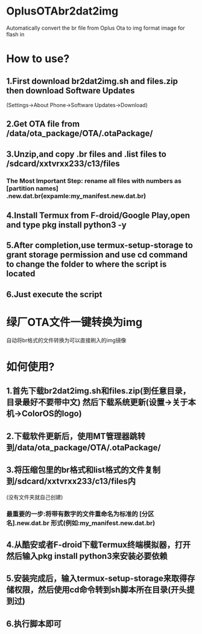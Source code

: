 # OplusOTAbr2dat2img
Automatically convert the br file from Oplus Ota to img format image for flash in
# How to use?
## 1.First download br2dat2img.sh and files.zip then download Software Updates 
(Settings→About Phone→Software Updates→Download)
## 2.Get OTA file from /data/ota_package/OTA/.otaPackage/
## 3.Unzip,and copy .br files and .list files to /sdcard/xxtvrxx233/c13/files
### The Most Important Step: rename all files with numbers as [partition names] .new.dat.br(expamle:my_manifest.new.dat.br)
## 4.Install Termux from F-droid/Google Play,open and type pkg install python3 -y
## 5.After completion,use termux-setup-storage to grant storage permission and use cd command to change the folder to where the script is located
## 6.Just execute the script

# 绿厂OTA文件一键转换为img
自动将br格式的文件转换为可以直接刷入的img镜像

# 如何使用?
## 1.首先下载br2dat2img.sh和files.zip(到任意目录，目录最好不要带中文) 然后下载系统更新(设置→关于本机→ColorOS的logo)
## 2.下载软件更新后，使用MT管理器跳转到/data/ota_package/OTA/.otaPackage/
## 3.将压缩包里的br格式和list格式的文件复制到/sdcard/xxtvrxx233/c13/files内
(没有文件夹就自己创建)
### 最重要的一步:将带有数字的文件重命名为标准的 [分区名].new.dat.br 形式(例如:my_manifest.new.dat.br)
## 4.从酷安或者F-droid下载Termux终端模拟器，打开然后输入pkg install python3来安装必要依赖
## 5.安装完成后，输入termux-setup-storage来取得存储权限，然后使用cd命令转到sh脚本所在目录(开头提到过)
## 6.执行脚本即可
